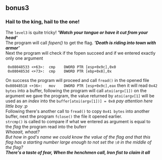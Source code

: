 ## bonus3
### Hail to the king, hail to the one!

The `level3` is quite tricky! __*'Watch your tongue or have it cut from your head'*__ <br>
The program will call *fopen()* to get the flag. __*'Death is riding into town with armor'*__<br>
Next the program will check if the fopen succeed and if we entered exactly only one argument
```
 0x08048533 <+63>:	cmp    DWORD PTR [esp+0x9c],0x0
 0x0804853d <+73>:	cmp    DWORD PTR [ebp+0x8],0x
```
On success the program will proceed and call `fread()` in the opened file ` 0x08048518 <+36>:	mov    DWORD PTR [esp+0x9c],eax` then it will read `0x42 bytes` into a buffer, following the program will call `atoi(argv[1])` on the argument we gave the program, the value returned by `atoi(argv[1]` will be used as an *index* into the `buffer[atoi(argv[1])] = 0x0` *pay attention here little boy :p* <br>
Following there's another call to `fread()` to copy `0x41 bytes` into another buffer, next the program `fclose()` the file it opened earlier.<br>
`strcmp()` is called to compare if what we entered as argument is equal to the *flag* the program read into the buferr<br>
*Whaaait, whaat?* <br>
*But how in god's name we could know the value of the flag and that this flag has a starting number large enough to not set the `\0` in the middle of the flag?* <br>
*__There's a taste of fear, When the henchmen call, Iron fist to claim it all__* <br>
